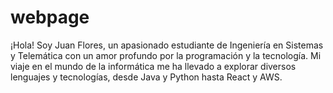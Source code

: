 # webpage
¡Hola! Soy Juan Flores, un apasionado estudiante de Ingeniería en Sistemas y Telemática con un amor profundo por la programación y la tecnología. Mi viaje en el mundo de la informática me ha llevado a explorar diversos lenguajes y tecnologías, desde Java y Python hasta React y AWS.
